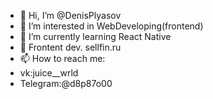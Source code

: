 - 👋 Hi, I’m @DenisPlyasov
- 👀 I’m interested in WebDeveloping(frontend)
- 🌱 I’m currently learning React Native
- 💞️ Frontent dev. sellfin.ru
- 📫 How to reach me:
-   vk:juice__wrld
-   Telegram:@d8p87o00
<!---
DenisPlyasov/DenisPlyasov is a ✨ special ✨ repository because its `README.md` (this file) appears on your GitHub profile.
You can click the Preview link to take a look at your changes.
--->
